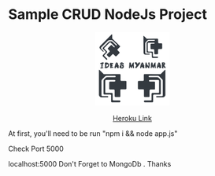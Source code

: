 <h1> Sample CRUD NodeJs Project </h1>

<p align=center>
  <img 
       width="150px"
       src="https://raw.githubusercontent.com/WuWooLay/Node-Sample-IdMm/master/public/image/logo.png"
   
  >
</p>

<p align=center>
 <a href="https://radiant-hamlet-98970.herokuapp.com/" > Heroku Link </a>
</p>

<p> At first, you'll need to be run  "npm i && node app.js"</p>
<p> Check Port 5000 </p>
<p> localhost:5000  Don't Forget to MongoDb . Thanks </p>


